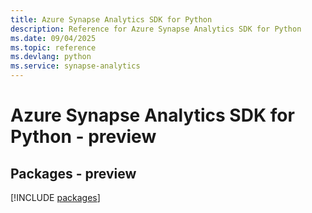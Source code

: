 ```yaml
---
title: Azure Synapse Analytics SDK for Python
description: Reference for Azure Synapse Analytics SDK for Python
ms.date: 09/04/2025
ms.topic: reference
ms.devlang: python
ms.service: synapse-analytics
---
```

# Azure Synapse Analytics SDK for Python - preview
## Packages - preview
[!INCLUDE [packages](synapse-analytics-index.md)]